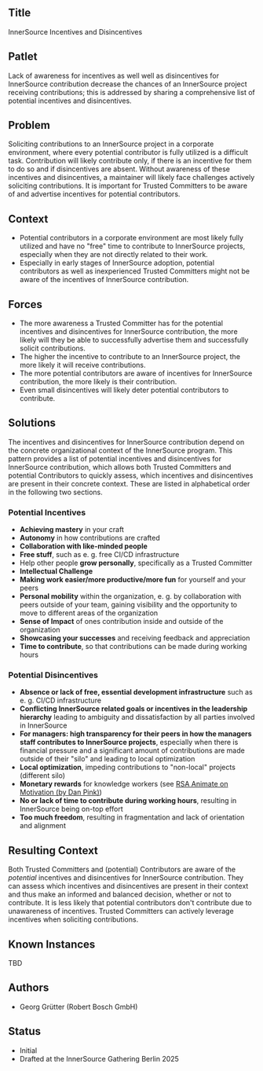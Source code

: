 ## Title

InnerSource Incentives and Disincentives

## Patlet

Lack of awareness for incentives as well well as disincentives for InnerSource contribution decrease the chances of an InnerSource project receiving contributions; this is addressed by sharing a comprehensive list of potential incentives and disincentives.

## Problem

Soliciting contributions to an InnerSource project in a corporate environment, where every potential contributor is fully utilized is a difficult task.
Contribution will likely contribute only, if there is an incentive for them to do so and if disincentives are absent.
Without awareness of these incentives and disincentives, a maintainer will likely face challenges actively soliciting contributions.
It is important for Trusted Committers to be aware of and advertise incentives for potential contributors.

## Context

* Potential contributors in a corporate environment are most likely fully utilized and have no "free" time to contribute to InnerSource projects, especially when they are not directly related to their work.
* Especially in early stages of InnerSource adoption, potential contributors as well as inexperienced Trusted Committers might not be aware of the incentives of InnerSource contribution.

## Forces

* The more awareness a Trusted Committer has for the potential incentives and disincentives for InnerSource contribution, the more likely will they be able to successfully advertise them and successfully solicit contributions.
* The higher the incentive to contribute to an InnerSource project, the more likely it will receive contributions.
* The more potential contributors are aware of incentives for InnerSource contribution, the more likely is their contribution.
* Even small disincentives will likely deter potential contributors to contribute.

## Solutions

The incentives and disincentives for InnerSource contribution depend on the concrete organizational context of the InnerSource program.
This pattern provides a list of potential incentives and disincentives for InnerSource contribution, which allows both Trusted Committers and potential Contributors to quickly assess, which incentives and disincentives are present in their concrete context.
These are listed in alphabetical order in the following two sections.

### Potential Incentives

* **Achieving mastery** in your craft
* **Autonomy** in how contributions are crafted
* **Collaboration with like-minded people**
* **Free stuff**, such as e. g. free CI/CD infrastructure
* Help other people **grow personally**, specifically as a Trusted Committer
* **Intellectual Challenge**
* **Making work easier/more productive/more fun** for yourself and your peers
* **Personal mobility** within the organization, e. g. by collaboration with peers outside of your team, gaining visibility and the opportunity to move to different areas of the organization
* **Sense of Impact** of ones contribution inside and outside of the organization
* **Showcasing your successes** and receiving feedback and appreciation
* **Time to contribute**, so that contributions can be made during working hours

### Potential Disincentives

* **Absence or lack of free, essential development infrastructure** such as e. g. CI/CD infrastructure
* **Conflicting InnerSource related goals or incentives in the leadership hierarchy** leading to ambiguity and dissatisfaction by all parties involved in InnerSource
* **For managers: high transparency for their peers in how the managers staff contributes to InnerSource projects**, especially when there is financial pressure and a significant amount of contributions are made outside of their "silo" and leading to local optimization
* **Local optimization**, impeding contributions to "non-local" projects (different silo)
* **Monetary rewards** for knowledge workers (see [RSA Animate on Motivation (by Dan Pink)](https://www.youtube.com/watch?v=u6XAPnuFjJc))
* **No or lack of time to contribute during working hours**, resulting in InnerSource being on-top effort
* **Too much freedom**, resulting in fragmentation and lack of orientation and alignment

## Resulting Context

Both Trusted Committers and (potential) Contributors are aware of the _potential_ incentives and disincentives for InnerSource contribution.
They can assess which incentives and disincentives are present in their context and thus make an informed and balanced decision, whether or not to contribute.
It is less likely that potential contributors don't contribute due to unawareness of incentives.
Trusted Committers can actively leverage incentives when soliciting contributions.

## Known Instances

TBD

## Authors

* Georg Grütter (Robert Bosch GmbH)

## Status

* Initial
* Drafted at the InnerSource Gathering Berlin 2025
